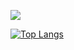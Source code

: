 

![](https://github-readme-stats.vercel.app/api?username=Alschairn&theme=dark)

[![Top Langs](https://github-readme-stats.vercel.app/api/top-langs/?username=Alschairn&layout=compact)](https://github.com/anuraghazra/github-readme-stats&theme=dark)

